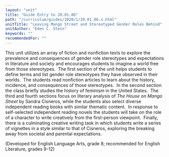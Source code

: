 ```yaml
---
layout: "unit"
title: "Guide Entry to 20.01.06"
path: "/curriculum/guides/2020/1/20.01.06.x.html"
unitTitle: "Leaving Mango Street and Stereotyped Gender Roles Behind"
unitAuthor: "Eden C. Stein"
keywords: ""
recommendedFor: "" 
---
```

<main>
        <p><span>This unit utilizes an array of fiction and nonfiction texts to explore the prevalence and consequences of gender role stereotypes and expectations in literature and society and encourages students to imagine a world free from those stereotypes.&nbsp; The first section of the unit helps students to define terms and list gender role stereotypes they have observed in their worlds.&nbsp; The students read nonfiction articles to learn about the history, incidence, and consequences of those stereotypes.&nbsp; In the second section the class briefly studies the history of feminism in the United States.&nbsp; The third and fourth sections focus on literary analysis of <em>The House on Mango Street</em> by Sandra Cisneros, while the students also select diverse independent reading books with similar thematic content.&nbsp; In response to self-selected independent reading novels the students will take on the role of a character to write creatively from the first-person viewpoint.&nbsp; Finally, there is a culminating creative writing task in which students write a series of vignettes in a style similar to that of Cisneros, exploring the breaking away from societal and parental expectations. </span></p>
<p>(Developed for English Language Arts, grade 8; recommended for English Literature, grades 9-12)</p>
</main>
